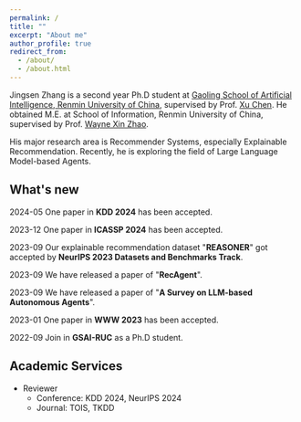 ```yaml
---
permalink: /
title: ""
excerpt: "About me"
author_profile: true
redirect_from: 
  - /about/
  - /about.html
---
```


Jingsen Zhang is a second year Ph.D student at [Gaoling School of Artificial Intelligence, Renmin University of China](http://ai.ruc.edu.cn/), supervised by Prof. [Xu Chen](http://xu-chen.com).
He obtained M.E. at School of Information, Renmin University of China, supervised by Prof. [Wayne Xin Zhao](http://playbigdata.ruc.edu.cn/batmanfly/).

His major research area is Recommender Systems, especially Explainable Recommendation. Recently, he is exploring the field of Large Language Model-based Agents.


## What's new
2024-05 One paper in **KDD 2024** has been accepted.

2023-12 One paper in **ICASSP 2024** has been accepted.

2023-09 Our explainable recommendation dataset "**REASONER**" got accepted by **NeurIPS 2023 Datasets and Benchmarks Track**.

2023-09 We have released a paper of "**RecAgent**".

2023-09 We have released a paper of "**A Survey on LLM-based Autonomous Agents**".

2023-01 One paper in **WWW 2023** has been accepted.

2022-09 Join in **GSAI-RUC** as a Ph.D student.

## Academic Services
- Reviewer
  - Conference: KDD 2024, NeurIPS 2024
  - Journal: TOIS, TKDD
